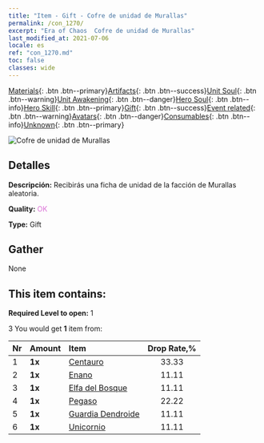 ```yaml
---
title: "Item - Gift - Cofre de unidad de Murallas"
permalink: /con_1270/
excerpt: "Era of Chaos  Cofre de unidad de Murallas"
last_modified_at: 2021-07-06
locale: es
ref: "con_1270.md"
toc: false
classes: wide
---
```

 [Materials](/ItemsES/){: .btn .btn--primary}[Artifacts](/ItemsES/Artifacts/){: .btn .btn--success}[Unit Soul](/ItemsES/UnitSoul/){: .btn .btn--warning}[Unit Awakening](/ItemsES/UnitAwakening/){: .btn .btn--danger}[Hero Soul](/ItemsES/HeroSoul/){: .btn .btn--info}[Hero Skill](/ItemsES/HeroSkill/){: .btn .btn--primary}[Gift](/ItemsES/Gift/){: .btn .btn--success}[Event related](/ItemsES/Events/){: .btn .btn--warning}[Avatars](/ItemsES/Avatars/){: .btn .btn--danger}[Consumables](/ItemsES/Consumables/){: .btn .btn--info}[Unknown](/ItemsES/Unknown/){: .btn .btn--primary}

 ![Cofre de unidad de Murallas](/images/t/i_904002.png)

## Detalles
 **Descripción:** Recibirás una ficha de unidad de la facción de Murallas aleatoria.

 **Quality:** <span style="color: #DA70D6">OK</span>

 **Type:** Gift

## Gather

  None

## This item contains:

 **Required Level to open:** 1

 3 You would get **1** item  from:

  | Nr | Amount |     Item    | Drop Rate,% |
  |:---|:-------|:------------|:---------:|
  | 1 |  **1x** | [Centauro](/ItemsES/unt_199/) | 33.33 | 
  | 2 |  **1x** | [Enano](/ItemsES/unt_200/) | 11.11 | 
  | 3 |  **1x** | [Elfa del Bosque](/ItemsES/unt_201/) | 11.11 | 
  | 4 |  **1x** | [Pegaso](/ItemsES/unt_202/) | 22.22 | 
  | 5 |  **1x** | [Guardia Dendroide](/ItemsES/unt_203/) | 11.11 | 
  | 6 |  **1x** | [Unicornio](/ItemsES/unt_204/) | 11.11 | 
